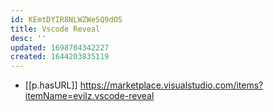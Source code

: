 ```yaml
---
id: KEmtDYIR8NLWZWeSQ9dOS
title: Vscode Reveal
desc: ''
updated: 1698704342227
created: 1644203835119
---
```


- [[p.hasURL]] https://marketplace.visualstudio.com/items?itemName=evilz.vscode-reveal
